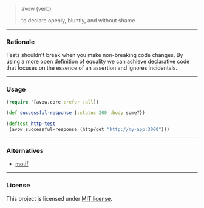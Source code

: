 
> avow (verb)
>
> to declare openly, bluntly, and without shame

---

### Rationale

Tests shouldn't break when you make non-breaking code changes. By using a more open
definition of equality we can achieve declarative code that focuses on the 
essence of an assertion and ignores incidentals.

---

### Usage

```clojure
(require '[avow.core :refer :all])

(def successful-response {:status 200 :body some?})

(deftest http-test
 (avow successful-response (http/get "http://my-app:3000")))

```

---

### Alternatives

* [motif](https://github.com/Invocatis/motif)

---

### License

This project is licensed under [MIT license](http://opensource.org/licenses/MIT).
